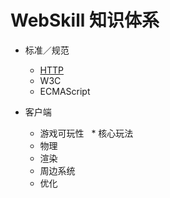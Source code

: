 # WebSkill 知识体系

- 标准／规范
  - [HTTP](https://eyvic.github.io/2018/05/16/HTTP/)
  - W3C
  - ECMAScript
    
- 客户端
  - 游戏可玩性
   * 核心玩法
   * 物理
   * 渲染
   * 周边系统
   * 优化
